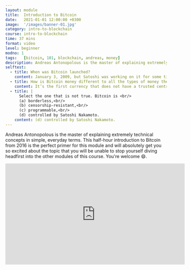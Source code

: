 ```yaml
---
layout: module
title:  Introduction to Bitcoin
date:   2021-01-01 12:00:00 +0300
image:  '/images/banner-01.jpg'
category: intro-to-blockchain
course: intro-to-blockchain
time: 37 mins
format: video
level: beginner
modno: 1
tags:   [bitcoin, 101, blockchain, andreas, money]
description: Andreas Antonopolous is the master of explaining extremely technical concepts in simple, everyday terms. This half-hour introduction to Bitcoin from 2016 is the perfect primer for this module and will absolutely get you so excited about the topic that you will be unable to stop yourself diving headfirst into the other modules of this course. You’re fucking welcome.
selftest:
  - title: When was Bitcoin launched?
    content: January 3, 2009, but Satoshi was working on it for some time prior to this.
  - title: How is Bitcoin money different to all the types of money the preceded it?
    content: It’s the first currency that does not have a trusted centralised entity that manages the ledger.
  - title: |
      Select the one that is not true. Bitcoin is <br/>
      (a) borderless,<br/>
      (b) censorship-resistant,<br/>
      (c) programmable,<br/>
      (d) controlled by Satoshi Nakamoto.
    content: (d) controlled by Satoshi Nakamoto.
---
```


Andreas Antonopolous is the master of explaining extremely technical concepts in simple, everyday terms. This half-hour
introduction to Bitcoin from 2016 is the perfect primer for this module and will absolutely get you so excited about the
topic that you will be unable to stop yourself diving headfirst into the other modules of this course. You're welcome 😄.

<iframe width="560" height="315"
 src="https://www.youtube.com/embed/l1si5ZWLgy0"
 title="YouTube video player"
 frameborder="0"
 allow="accelerometer; autoplay; clipboard-write; encrypted-media; gyroscope; picture-in-picture"
 allowfullscreen>
</iframe>
